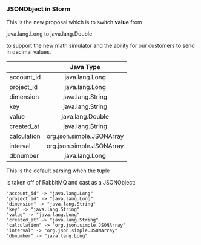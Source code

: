 
### JSONObject in Storm

This is the new proposal which is to switch **value** from

java.lang.Long to java.lang.Double

to support the new math simulator and the ability
for our customers to send in decimal values.

|                 | Java Type                 |
| --------------- |:-------------------------:|
| account_id      | java.lang.Long            |
| project_id      | java.lang.Long            |
| dimension       | java.lang.String          |
| key             | java.lang.String          |
| value           | java.lang.Double          |
| created_at      | java.lang.String          |
| calculation     | org.json.simple.JSONArray |
| interval        | org.json.simple.JSONArray |
| dbnumber        | java.lang.Long            |


This is the default parsing when the tuple

is taken off of RabbitMQ and cast as a JSONObject:

```
"account_id" -> "java.lang.Long"
"project_id" -> "java.lang.Long"
"dimension" -> "java.lang.String"
"key" -> "java.lang.String"
"value" -> "java.lang.Long"
"created_at" -> "java.lang.String"
"calculation" -> "org.json.simple.JSONArray"
"interval" -> "org.json.simple.JSONArray"
"dbnumber" -> "java.lang.Long"
```
